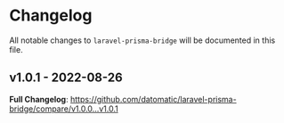 # Changelog

All notable changes to `laravel-prisma-bridge` will be documented in this file.

## v1.0.1 - 2022-08-26

**Full Changelog**: https://github.com/datomatic/laravel-prisma-bridge/compare/v1.0.0...v1.0.1
